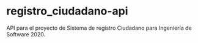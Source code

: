 # registro_ciudadano-api
API para el proyecto de Sistema de registro Ciudadano para Ingeniería de  Software 2020.

